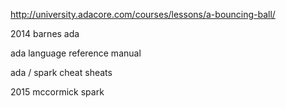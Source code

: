 http://university.adacore.com/courses/lessons/a-bouncing-ball/

2014 barnes ada

ada language reference manual

ada / spark cheat sheats

2015 mccormick spark